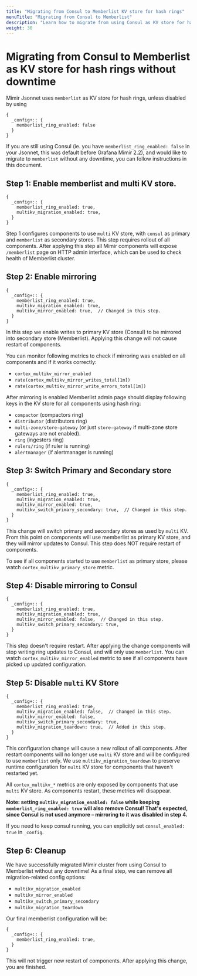 ```yaml
---
title: "Migrating from Consul to Memberlist KV store for hash rings"
menuTitle: "Migrating from Consul to Memberlist"
description: "Learn how to migrate from using Consul as KV store for hash rings to using memberlist without any downtime."
weight: 30
---
```


# Migrating from Consul to Memberlist as KV store for hash rings without downtime

Mimir Jsonnet uses `memberlist` as KV store for hash rings, unless disabled by using

```jsonnet
{
  _config+:: {
    memberlist_ring_enabled: false
  }
}
```

If you are still using Consul (ie. you have `memberlist_ring_enabled: false` in your Jsonnet, this was default before Grafana Mimir 2.2),
and would like to migrate to `memberlist` without any downtime, you can follow instructions in this document.

## Step 1: Enable memberlist and multi KV store.

```jsonnet
{
  _config+:: {
    memberlist_ring_enabled: true,
    multikv_migration_enabled: true,
  }
}
```

Step 1 configures components to use `multi` KV store, with `consul` as primary and `memberlist` as secondary stores.
This step requires rollout of all components.
After applying this step all Mimir components will expose `/memberlist` page on HTTP admin interface, which can be used to check health of Memberlist cluster. 

## Step 2: Enable mirroring

```jsonnet
{
  _config+:: {
    memberlist_ring_enabled: true,
    multikv_migration_enabled: true,
    multikv_mirror_enabled: true,  // Changed in this step.
  }
}
```

In this step we enable writes to primary KV store (Consul) to be mirrored into secondary store (Memberlist).
Applying this change will not cause restart of components.

You can monitor following metrics to check if mirroring was enabled on all components and if it works correctly:
- `cortex_multikv_mirror_enabled`
- `rate(cortex_multikv_mirror_writes_total[1m])`
- `rate(cortex_multikv_mirror_write_errors_total[1m])`

After mirroring is enabled Memberlist admin page should display following keys in the KV store for all components using hash ring:

- `compactor` (compactors ring)
- `distributor` (distributors ring)
- `multi-zone/store-gateway` (or just `store-gateway` if multi-zone store gateways are not enabled).
- `ring` (ingesters ring)
- `rulers/ring` (if ruler is running)
- `alertmanager` (if alertmanager is running)

## Step 3: Switch Primary and Secondary store

```jsonnet
{
  _config+:: {
    memberlist_ring_enabled: true,
    multikv_migration_enabled: true,
    multikv_mirror_enabled: true,
    multikv_switch_primary_secondary: true,  // Changed in this step.
  }
}
```

This change will switch primary and secondary stores as used by `multi` KV.
From this point on components will use memberlist as primary KV store, and they will mirror updates to Consul.
This step does NOT require restart of components.

To see if all components started to use `memberlist` as primary store, please watch `cortex_multikv_primary_store` metric.

## Step 4: Disable mirroring to Consul

```jsonnet
{
  _config+:: {
    memberlist_ring_enabled: true,
    multikv_migration_enabled: true,
    multikv_mirror_enabled: false,  // Changed in this step.
    multikv_switch_primary_secondary: true,
  }
}
```

This step doesn't require restart. After applying the change components will stop writing ring updates to Consul, and will only use `memberlist`.
You can watch `cortex_multikv_mirror_enabled` metric to see if all components have picked up updated configuration.

## Step 5: Disable `multi` KV Store

```jsonnet
{
  _config+:: {
    memberlist_ring_enabled: true,
    multikv_migration_enabled: false,  // Changed in this step.
    multikv_mirror_enabled: false,
    multikv_switch_primary_secondary: true,
    multikv_migration_teardown: true,  // Added in this step.
  }
}
```

This configuration change will cause a new rollout of all components.
After restart components will no longer use `multi` KV store and will be configured to use `memberlist` only.
We use `multikv_migration_teardown` to preserve runtime configuration for `multi` KV store for components that haven't restarted yet.

All `cortex_multikv_*` metrics are only exposed by components that use `multi` KV store. As components restart, these metrics will disappear.

**Note: setting `multikv_migration_enabled: false` while keeping `memberlist_ring_enabled: true` will also remove Consul! That's expected, since Consul is not used anymore – mirroring to it was disabled in step 4.**

If you need to keep consul running, you can explicitly set `consul_enabled: true` in `_config`.

## Step 6: Cleanup

We have successfully migrated Mimir cluster from using Consul to Memberlist without any downtime!
As a final step, we can remove all migration-related config options:

- `multikv_migration_enabled`
- `multikv_mirror_enabled`
- `multikv_switch_primary_secondary`
- `multikv_migration_teardown`

Our final memberlist configuration will be:

```jsonnet
{
  _config+:: {
    memberlist_ring_enabled: true,
  }
}
```

This will not trigger new restart of components. After applying this change, you are finished.

